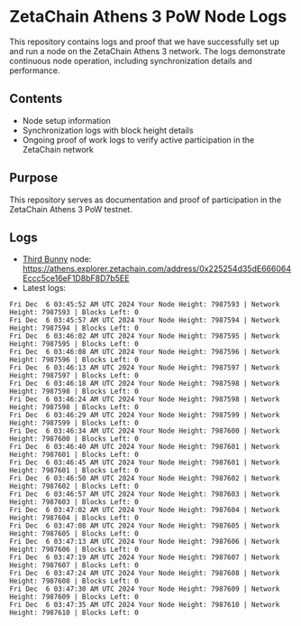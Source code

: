 # ZetaChain Athens 3 PoW Node Logs
This repository contains logs and proof that we have successfully set up and run a node on the ZetaChain Athens 3 network. The logs demonstrate continuous node operation, including synchronization details and performance.

## Contents
- Node setup information
- Synchronization logs with block height details
- Ongoing proof of work logs to verify active participation in the ZetaChain network

## Purpose
This repository serves as documentation and proof of participation in the ZetaChain Athens 3 PoW testnet.

## Logs

- [Third Bunny](https://thirdbunny.xyz/) node: https://athens.explorer.zetachain.com/address/0x225254d35dE666064Eccc5ce16eF1D8bF8D7b5EE
- Latest logs:
```
Fri Dec  6 03:45:52 AM UTC 2024 Your Node Height: 7987593 | Network Height: 7987593 | Blocks Left: 0
Fri Dec  6 03:45:57 AM UTC 2024 Your Node Height: 7987594 | Network Height: 7987594 | Blocks Left: 0
Fri Dec  6 03:46:02 AM UTC 2024 Your Node Height: 7987595 | Network Height: 7987595 | Blocks Left: 0
Fri Dec  6 03:46:08 AM UTC 2024 Your Node Height: 7987596 | Network Height: 7987596 | Blocks Left: 0
Fri Dec  6 03:46:13 AM UTC 2024 Your Node Height: 7987597 | Network Height: 7987597 | Blocks Left: 0
Fri Dec  6 03:46:18 AM UTC 2024 Your Node Height: 7987598 | Network Height: 7987598 | Blocks Left: 0
Fri Dec  6 03:46:24 AM UTC 2024 Your Node Height: 7987598 | Network Height: 7987598 | Blocks Left: 0
Fri Dec  6 03:46:29 AM UTC 2024 Your Node Height: 7987599 | Network Height: 7987599 | Blocks Left: 0
Fri Dec  6 03:46:34 AM UTC 2024 Your Node Height: 7987600 | Network Height: 7987600 | Blocks Left: 0
Fri Dec  6 03:46:40 AM UTC 2024 Your Node Height: 7987601 | Network Height: 7987601 | Blocks Left: 0
Fri Dec  6 03:46:45 AM UTC 2024 Your Node Height: 7987601 | Network Height: 7987601 | Blocks Left: 0
Fri Dec  6 03:46:50 AM UTC 2024 Your Node Height: 7987602 | Network Height: 7987602 | Blocks Left: 0
Fri Dec  6 03:46:57 AM UTC 2024 Your Node Height: 7987603 | Network Height: 7987603 | Blocks Left: 0
Fri Dec  6 03:47:02 AM UTC 2024 Your Node Height: 7987604 | Network Height: 7987604 | Blocks Left: 0
Fri Dec  6 03:47:08 AM UTC 2024 Your Node Height: 7987605 | Network Height: 7987605 | Blocks Left: 0
Fri Dec  6 03:47:13 AM UTC 2024 Your Node Height: 7987606 | Network Height: 7987606 | Blocks Left: 0
Fri Dec  6 03:47:19 AM UTC 2024 Your Node Height: 7987607 | Network Height: 7987607 | Blocks Left: 0
Fri Dec  6 03:47:24 AM UTC 2024 Your Node Height: 7987608 | Network Height: 7987608 | Blocks Left: 0
Fri Dec  6 03:47:30 AM UTC 2024 Your Node Height: 7987609 | Network Height: 7987609 | Blocks Left: 0
Fri Dec  6 03:47:35 AM UTC 2024 Your Node Height: 7987610 | Network Height: 7987610 | Blocks Left: 0
```
